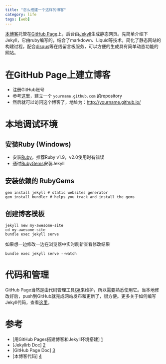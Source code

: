 ```yaml
---
title: "怎么搭建一个这样的博客"
category: life
tags: [web]
---
```


[本博客][4]托管在[GitHub Page](http://page.github.com)上，后台由[Jekyll](http://jekyllrb.com/docs/installation/)生成静态网页。先简单介绍下Jekyll，它由ruby编写的，结合了markdown、Liquid等技术，简化了静态网站的构建过程，配合[disqus](http://www.disqus.com)等在线留言板服务，可以方便的生成具有简单动态功能的网站。

<!--more-->

# 在GitHub Page上建立博客

* 注册GitHub账号
* 参考[这里][3]，建立一个 `yourname.github.com` 的repository
* 然后就可以访问这个博客了，地址为：<http://yourname.github.io/>

# 本地调试环境

## 安装Ruby (Windows)

* 安装[Ruby](http://rubyinstaller.org/downloads/)，推荐Ruby v1.9，v2.0使用时有错误
* 通过[RubyGems](http://docs.rubygems.org/read/chapter/3)安装Jekyll

## 安装依赖的 RubyGems

```shell
gem install jekyll # static websites generator
gem install bundler # helps you track and install the gems
```

## 创建博客模板

```shell
jekyll new my-awesome-site
cd my-awesome-site
bundle exec jekyll serve
```

如果想一边修改一边在浏览器中实时刷新查看修改结果

```shell
bundle exec jekyll serve --watch
```

# 代码和管理

GitHub Page当然是由代码管理工具[Git](http://git-scm.com/)来维护，所以需要熟悉使用它。当本地修改好后，push到GitHub就完成网站发布和更新了，很方便。更多关于如何编写Jekyll代码，查看[这里][2]。

# 参考

* [用GitHub Pages搭建博客和Jekyll环境搭建] [1]
* [Jekyllrb Doc] [2]
* [GitHub Page Doc] [3]
* [本博客代码] [4]

[1]: http://greeensy.github.io/github-jekyll/       "用GitHub Pages搭建博客和Jekyll环境搭建"
[2]: http://jekyllrb.com/docs/home/                 "Jekyllrb Doc"
[3]: https://help.github.com/categories/20/articles "GitHub Page Doc"
[4]: https://github.com/maxint/maxint.github.io     "本博客代码"

